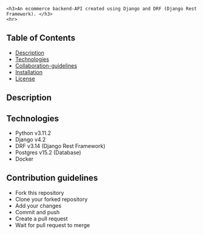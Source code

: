 
    <h3>An ecommerce backend-API created using Django and DRF (Django Rest Framework). </h3>
    <hr>

</div>

## Table of Contents

- [Description](#description)
- [Technologies](#technologies)
- [Collaboration-guidelines](#contribution-guidelines)
- [Installation](#installation)
- [License](#license)

## Description

## Technologies

- Python v3.11.2
- Django v4.2
- DRF v3.14 (Django Rest Framework)
- Postgres v15.2 (Database)
- Docker

## Contribution guidelines

- Fork this repository
- Clone your forked repository
- Add your changes
- Commit and push
- Create a pull request
- Wait for pull request to merge

